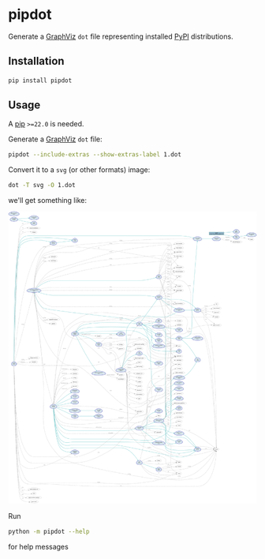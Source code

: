 # pipdot

Generate a [GraphViz][] `dot` file representing installed [PyPI][] distributions.

## Installation

```sh
pip install pipdot
```

## Usage

A [pip][] `>=22.0` is needed.

Generate a [GraphViz][] `dot` file:

```sh
pipdot --include-extras --show-extras-label 1.dot
```

Convert it to a `svg` (or other formats) image:

```sh
dot -T svg -O 1.dot
```

we'll get something like:

![assets/1.dot.svg](https://github.com/tanbro/pipdot/raw/main/assets/1.dot.svg)

Run

```sh
python -m pipdot --help
```

for help messages

[PyPI]: https://pypi.org/
[pip]: https://pip.pypa.io/
[GraphViz]: https://graphviz.org/
